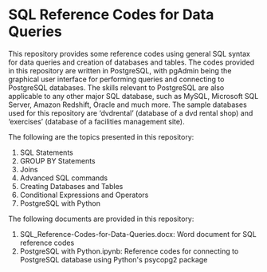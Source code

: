 # SQL Reference Codes for Data Queries

This repository provides some reference codes using general SQL syntax for data queries and creation of databases and tables. The codes provided in this repository are written in PostgreSQL, with pgAdmin being the graphical user interface for performing queries and connecting to PostgreSQL databases. The skills relevant to PostgreSQL are also applicable to any other major SQL database, such as MySQL, Microsoft SQL Server, Amazon Redshift, Oracle and much more. The sample databases used for this repository are ‘dvdrental’ (database of a dvd rental shop) and ‘exercises’ (database of a facilities management site).

The following are the topics presented in this repository:
   1.	SQL Statements
   2.	GROUP BY Statements
   3.	Joins
   4.	Advanced SQL commands
   5.	Creating Databases and Tables
   6.	Conditional Expressions and Operators
   7.	PostgreSQL with Python

The following documents are provided in this repository:
   1. SQL_Reference-Codes-for-Data-Queries.docx: Word document for SQL reference codes
   2. PostgreSQL with Python.ipynb: Reference codes for connecting to PostgreSQL database using Python's psycopg2 package
